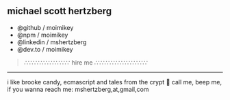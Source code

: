 ## michael scott hertzberg

- @github / moimikey
- @npm / moimikey
- @linkedin / mshertzberg
- @dev.to / moimikey

> ∴∵∴∵∴∵∴∵∴∵∴∵ hire me ∴∵∴∵∴∵∴∵∴∵∴∵∴∵

---

i like brooke candy, ecmascript and tales from the crypt 💩
call me, beep me, if you wanna reach me: mshertzberg,at,gmail,com
